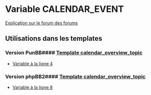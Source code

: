 # Variable CALENDAR_EVENT
[Explication sur le forum des forums](http://forum.forumactif.com/t294113-listing-des-variables#CALENDAR_EVENT)
## Utilisations dans les templates
### Version PunBB#### [Template calendar_overview_topic](punbb/calendar_overview_topic.md)
* [Variable à la ligne 4](../punbb/calendar_overview_topic.tpl#L4)
### Version phpBB2#### [Template calendar_overview_topic](subsilver/calendar_overview_topic.md)
* [Variable à la ligne 8](../subsilver/calendar_overview_topic.tpl#L8)